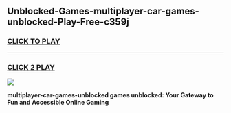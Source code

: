 
## Unblocked-Games-multiplayer-car-games-unblocked-Play-Free-c359j
<h3>
<a href="https://premium76.site?title=multiplayer-car-games-unblocked&ref=10A">CLICK TO PLAY</a></h3>
<hr>

<h3>
<a href="https://premium76.site?title=multiplayer-car-games-unblocked&ref=10A">CLICK 2 PLAY</a>
  
</h3>

<a href="https://premium76.site?title=multiplayer-car-games-unblocked&ref=10A"><img src="https://clearcache.store/games.png"></a>


**multiplayer-car-games-unblocked games unblocked: Your Gateway to Fun and Accessible Online Gaming**

